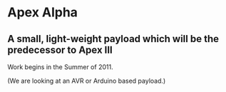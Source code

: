 # Apex Alpha
## A small, light-weight payload which will be the predecessor to Apex III

Work begins in the Summer of 2011.

(We are looking at an AVR or Arduino based payload.)
